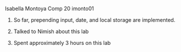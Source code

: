Isabella Montoya
Comp 20
imonto01

1. So far, prepending input, date, and local storage are implemented.

2. Talked to Nimish about this lab

3. Spent approximately 3 hours on this lab
